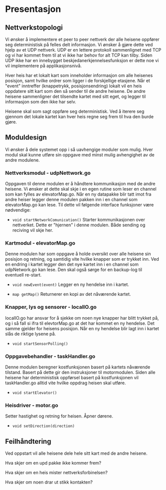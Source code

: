 # Presentasjon

## Nettverkstopologi
Vi ønsker å implementere et peer to peer nettverk der alle heisene oppfører seg deterministisk på felles delt informasjon. Vi ønsker å gjøre dette ved hjelp av et UDP nettverk. UDP er en lettere protokoll sammenlignet med TCP og vi har kommet frem til at vi ikke har behov for alt TCP kan tilby. Siden UDP ikke har en innebygget beskjedanerkjennelsesfunksjon er dette noe vi vil implementere på applikasjonsnivå.

Hver heis har et lokalt kart som inneholder informasjon om alle heisenes posisjon, samt hvilke ordrer som ligger i de forskjellige etasjene. Når et "event" inntreffer (knappetrykk, posisjonsendring) lokalt vil en heis oppdatere sitt kart som den så sender til de andre heisene. De andre heisene sammenligner det tilsendte kartet med sitt eget, og legger til informasjon som den ikke har selv. 

Heisene skal som sagt oppføre seg deterministisk. Ved å iterere seg gjennom det lokale kartet kan hver heis regne seg frem til hva den burde gjøre.

## Moduldesign
Vi ønsker å dele systemet opp i så uavhengige moduler som mulig. Hver modul skal kunne utføre sin oppgave med minst mulig avhengighet av de andre modulene.

### Nettverksmodul - udpNettwork.go

Oppgaven til denne modulen er å håndtere kommunikasjon med de andre heisene. Vi ønsker at dette skal skje i en egen rutine som leser en channel som kan fylles av elevatorMap.go. Når en ny datapakke blir tatt imot fra andre heiser legger denne modulen pakken inn i en channel som elevatorMap.go kan lese. Til dette vil følgende interface funksjoner være nødvendige:

* `void startNetworkComunication()` 
Starter kommunikasjonen over nettverket. Dette er "hjernen" i denne modulen. Både sending og reciving vil skje her. 


### Kartmodul - elevatorMap.go

Denne modulen har som oppgave å holde oversikt over alle heisene sin posisjon og retning, og samtidig vite hvilke knapper som er trykket inn. Ved en endring i kartet legger den det nye kartet inn i en channel som udpNetwork.go kan lese. Den skal også sørge for en backup-log til eventuell re-start.

* `void newEvent(event)` 
Legger en ny hendelse inn i kartet.

* `map getMap()`
Returnerer en kopi av det nåværende kartet.


### Knapper, lys og sensorer - localIO.go

localIO.go har ansvar for å sjekke om noen nye knapper har blitt trykket på, og i så fall si ifra til elevtorMap.go at det har kommet en ny hendelse. Det samme gjelder for heisens posisjon. Når en ny hendelse blir lagt inn i kartet slås de riktige lysene på. 

* `void startSensorPolling()`

### Oppgavebehandler - taskHandler.go

Denne modulen beregner kostfunksjonen basert på kartets nåværende tilstand. Basert på dette gir den instruksjoner til motormodulen. Siden alle heisene har deterministisk oppførsel basert på kostfunksjonen vil taskHandler.go alltid vite hvilke oppdrag heisen skal utføre. 

* `void startElevator()`

### Heisdriver - motor.go

Setter hastighet og retning for heisen. Åpner dørene.

* `void setDirection(direction)`



## Feilhåndtering 

Ved oppstart vil alle heisene dele hele sitt kart med de andre heisene.

Hva skjer om en upd pakke ikke kommer frem?

Hva skjer om en heis mister nettverksforbinelsen?

Hva skjer om noen drar ut stikk kontakten? 
